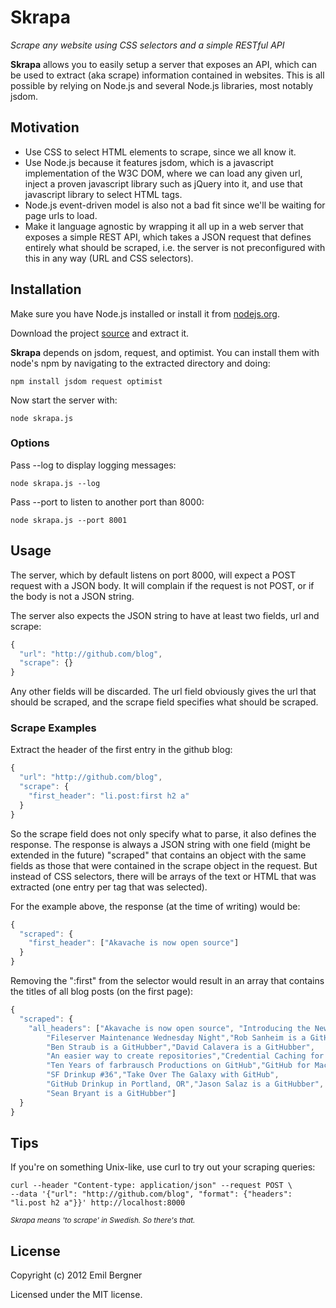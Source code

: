 # Skrapa
_Scrape any website using CSS selectors and a simple RESTful API___Skrapa__ allows you to easily setup a server that exposes an API, which can be used to extract (aka scrape) information contained in websites. This is all possible by relying on Node.js and several Node.js libraries, most notably jsdom.
## Motivation
* Use CSS to select HTML elements to scrape, since we all know it.* Use Node.js because it features jsdom, which is a javascript implementation of the W3C DOM, where we can load any given url, inject a proven javascript library such as jQuery into it, and use that javascript library to select HTML tags.* Node.js event-driven model is also not a bad fit since we'll be waiting for page urls to load.* Make it language agnostic by wrapping it all up in a web server that exposes a simple REST API, which takes a JSON request that defines entirely what should be scraped, i.e. the server is not preconfigured with this in any way (URL and CSS selectors).## Installation
Make sure you have Node.js installed or install it from [nodejs.org](http://nodejs.org/).Download the project [source](https://github.com/ebergner/skrapa/zipball/master) and extract it.

__Skrapa__ depends on jsdom, request, and optimist. You can install them with node's npm by navigating to the extracted directory and doing:
    npm install jsdom request optimistNow start the server with:         node skrapa.js### Options
Pass --log to display logging messages:
    node skrapa.js --log
Pass --port <portnr> to listen to another port than 8000:
    node skrapa.js --port 8001
## Usage
The server, which  by default listens on port 8000, will expect a POST request with a JSON body. It will complain if the request is not POST, or if the body is not a JSON string.
The server also expects the JSON string to have at least two fields, url and scrape:

``` javascript{  "url": "http://github.com/blog",  "scrape": {}}```Any other fields will be discarded. The url field obviously gives the url that should be scraped, and the scrape field specifies what should be scraped.
### Scrape Examples
Extract the header of the first entry in the github blog:``` javascript{  "url": "http://github.com/blog",  "scrape": {    "first_header": "li.post:first h2 a"  }}```So the scrape field does not only specify what to parse, it also defines the response. The response is always a JSON string with one field (might be extended in the future) "scraped" that contains an object with the same fields as those that were contained in the scrape object in the request. But instead of CSS selectors, there will be arrays of the text or HTML that was extracted (one entry per tag that was selected).
For the example above, the response (at the time of writing) would be:

``` javascript{  "scraped": {
    "first_header": ["Akavache is now open source"]
  }}
```
Removing the ":first" from the selector would result in an array that contains the titles of all blog posts (on the first page):``` javascript{
  "scraped": {    "all_headers": ["Akavache is now open source", "Introducing the New GitHub Graphs",
        "Fileserver Maintenance Wednesday Night","Rob Sanheim is a GitHubber",
        "Ben Straub is a GitHubber","David Calavera is a GitHubber",
        "An easier way to create repositories","Credential Caching for Wrist-Friendly Git Usage",
        "Ten Years of farbrausch Productions on GitHub","GitHub for Mac: Easier Updates",
        "SF Drinkup #36","Take Over The Galaxy with GitHub",
        "GitHub Drinkup in Portland, OR","Jason Salaz is a GitHubber",
        "Sean Bryant is a GitHubber"]
  }}
```
## Tips
If you're on something Unix-like, use curl to try out your scraping queries:
    
    curl --header "Content-type: application/json" --request POST \
    --data '{"url": "http://github.com/blog", "format": {"headers": "li.post h2 a"}}' http://localhost:8000<sub>_Skrapa means 'to scrape' in Swedish. So there's that._</sub>
## License

Copyright (c) 2012 Emil Bergner

Licensed under the MIT license.